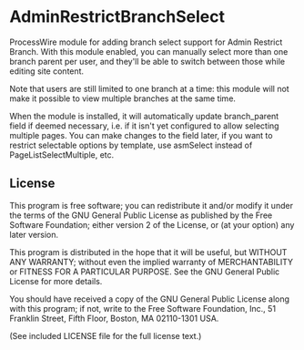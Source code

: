 # AdminRestrictBranchSelect

ProcessWire module for adding branch select support for Admin Restrict Branch. With this module enabled, you can
manually select more than one branch parent per user, and they'll be able to switch between those while editing
site content.

Note that users are still limited to one branch at a time: this module will not make it possible to view multiple
branches at the same time.

When the module is installed, it will automatically update branch_parent field if deemed necessary, i.e. if it isn't
yet configured to allow selecting multiple pages. You can make changes to the field later, if you want to restrict
selectable options by template, use asmSelect instead of PageListSelectMultiple, etc.

## License

This program is free software; you can redistribute it and/or modify
it under the terms of the GNU General Public License as published by
the Free Software Foundation; either version 2 of the License, or
(at your option) any later version.

This program is distributed in the hope that it will be useful,
but WITHOUT ANY WARRANTY; without even the implied warranty of
MERCHANTABILITY or FITNESS FOR A PARTICULAR PURPOSE.  See the
GNU General Public License for more details.

You should have received a copy of the GNU General Public License along
with this program; if not, write to the Free Software Foundation, Inc.,
51 Franklin Street, Fifth Floor, Boston, MA 02110-1301 USA.

(See included LICENSE file for the full license text.)